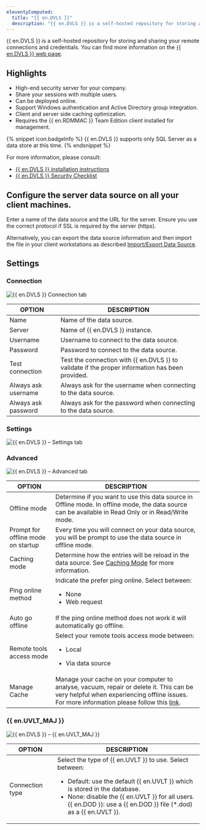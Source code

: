 ```yaml
---
eleventyComputed:
  title: "{{ en.DVLS }}"
  description: "{{ en.DVLS }} is a self-hosted repository for storing and sharing your remote connections and credentials."
---
```

{{ en.DVLS }} is a self-hosted repository for storing and sharing your remote connections and credentials. You can find more information on the [{{ en.DVLS }} web page](https://devolutions.net/server).

## Highlights

* High-end security server for your company.
* Share your sessions with multiple users.
* Can be deployed online.
* Support Windows authentication and Active Directory group integration.
* Client and server side caching optimization.
* Requires the {{ en.RDMMAC }} Team Edition client installed for management.

{% snippet icon.badgeInfo %}
{{ en.DVLS }} supports only SQL Server as a data store at this time.
{% endsnippet %}

For more information, please consult:

* [{{ en.DVLS }} installation instructions](/server/getting-started/installation/)
* [{{ en.DVLS }} Security Checklist](/server/getting-started/security-checklist/)

## Configure the server data source on all your client machines.

Enter a name of the data source and the URL for the server. Ensure you use the correct protocol if SSL is required by the server (https).

Alternatively, you can export the data source information and then import the file in your client workstations as described [Import/Export Data Source](/rdm/mac/data-sources/import-export/).

## Settings

### Connection

![{{ en.DVLS }} Connection tab](https://cdnweb.devolutions.net/docs/docs_en_rdm_mac_clip6023.png)

| OPTION              | DESCRIPTION |
|---------------------|-------------|
| Name                | Name of the data source. |
| Server              | Name of {{ en.DVLS }} instance. |
| Username            | Username to connect to the data source. |
| Password            | Password to connect to the data source. |
| Test connection     | Test the connection with {{ en.DVLS }} to validate if the proper information has been provided. |
| Always ask username | Always ask for the username when connecting to the data source. |
| Always ask password | Always ask for the password when connecting to the data source. |

### Settings

![{{ en.DVLS }} – Settings tab](https://cdnweb.devolutions.net/docs/docs_en_rdm_mac_clip6024.png)

### Advanced

![{{ en.DVLS }} – Advanced tab](https://cdnweb.devolutions.net/docs/docs_en_rdm_mac_clip6025.png)

| OPTION                          | DESCRIPTION |
|---------------------------------|-------------|
| Offline mode                    | Determine if you want to use this data source in Offline mode. In offline mode, the data source can be available in Read Only or in Read/Write mode. |
| Prompt for offline mode on startup | Every time you will connect on your data source, you will be prompt to use the data source in offline mode. |
| Caching mode                    | Determine how the entries will be reload in the data source. See [Caching Mode](/rdm/mac/data-sources/caching/) for more information. |
| Ping online method              | Indicate the prefer ping online. Select between:<ul><li>None</li><li> Web request</li></ul> |
| Auto go offline                 | If the ping online method does not work it will automatically go offline. |
| Remote tools access mode        | Select your remote tools access mode between:<ul><li>Local</li></ul><ul><li> Via data source</li></ul> |
| Manage Cache                    | Manage your cache on your computer to analyse, vacuum, repair or delete it. This can be very helpful when experiencing offline issues. For more information please follow this [link](Manage-Cache). |

### {{ en.UVLT_MAJ }}

![{{ en.DVLS }} – {{ en.UVLT_MAJ }}](https://cdnweb.devolutions.net/docs/docs_en_rdm_mac_clip6026.png)

| OPTION           | DESCRIPTION |
|------------------|-------------|
| Connection type  | Select the type of {{ en.UVLT }} to use. Select between:<ul><li>Default: use the default {{ en.UVLT }} which is stored in the database.</li><li> None: disable the {{ en.UVLT }} for all users.</li></li>  {{ en.DOD }}: use a {{ en.DOD }} file (*.dod) as a {{ en.UVLT }}.</li></ul> |

